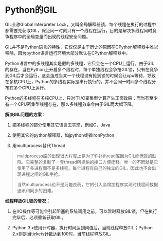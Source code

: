 # Python的GIL

GIL全称Global Interpreter Lock，又叫全局解释器锁，每个线程在执行的过程中都需要先获取GIL，保证同一时刻只有一个线程在运行，目的是解决多线程同时竞争程序中的全局变量而出现的线程安全问题。

GIL并不是Python语言的特性，它仅仅是由于历史的原因在CPython解释器中难以移除，因为python语言运行环境大部分默认在CPython解释器中。

Python语言中的多线程其实是假的多线程，它只会在一个CPU上运行。由于GIL的存在，当在Python上开启多个线程时，每个单独线程会争抢GIL锁，只有在竞争到GIL后才会运行，这会造成当某一个线程没有抢到锁的时候会让cpu等待，导致在多核CPU上，Python的多线程实际是串行执行的，并不会同一时间多个线程分布在多个CPU上运行。

Python的多线程在多核CPU上，只对于I/O密集型计算产生正面效果；而当有至少有一个CPU密集型线程存在，那么多线程效率会由于GIL而大幅下降。

**解决GIL问题的方案：**

1. 把多线程的部分使用其它语言去实现，例如C，Java

2. 使用其它的python解释器，如jpython或者IronPython

3. 用multiprocess替代Thread

> multiprocess库的出现很大程度上是为了弥补thread库因为GIL而低效的缺陷。它完整的复制了一套thread所提供的接口方便迁移。唯一的不同就是它使用了多进程而不是多线程。每个进程有自己的独立的GIL，因此也不会出现进程之间的GIL争抢。
>
> 当然multiprocess也不是万能良药，它的引入会增加程序实现时线程间数据通讯和同步的困难。

**线程释放GIL锁的情况：**

1. 在I/O操作等可能会引起阻塞的系统调用之前，可以暂时释放GIL锁，但在执行完毕后，必须重新获取GIL。

2. Python 3.x使用计时器，执行时间达到阈值后，当前线程释放GIL；Python 2.x则是当tickets计数达到100时，当前线程释放GIL。